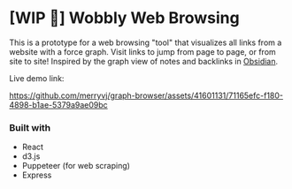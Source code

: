 # [WIP 🚧] Wobbly Web Browsing
This is a prototype for a web browsing "tool" that visualizes all links from a website with a force graph. Visit links to jump from page to page, or from site to site! Inspired by the graph view of notes and backlinks in [Obsidian](https://obsidian.md/). 

Live demo link:

https://github.com/merryvj/graph-browser/assets/41601131/71165efc-f180-4898-b1ae-5379a9ae09bc


### Built with
* React
* d3.js
* Puppeteer (for web scraping)
* Express

